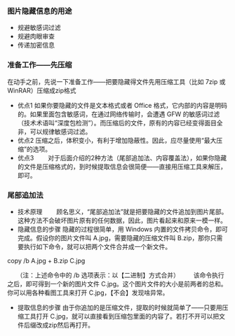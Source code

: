 ### 图片隐藏信息的用途
* 规避敏感词过滤
* 规避肉眼审查
* 传递加密信息
### 准备工作——先压缩
在动手之前，先说一下准备工作——把要隐藏得文件先用压缩工具（比如 7zip 或 WinRAR）压缩成zip格式

* 优点1
 如果你要隐藏的文件是文本格式或者 Office 格式，它内部的内容是明码的。如果里面包含敏感词，在通过网络传输时，会遭遇 GFW 的敏感词过滤（技术术语叫“深度包检测”）。而压缩后的文件，原有的内容已经变得面目全非，可以规律敏感词过滤。
* 优点2
 压缩之后，体积变小，有利于增加隐蔽性。因此，应尽量使用“最大压缩”的选项。
* 优点3
　　对于后面介绍的2种方法（尾部追加法、内容覆盖法），如果你隐藏的文件是压缩格式的，到时候提取信息会很简便——直接用压缩工具来解压，即可。
### 尾部追加法
* 技术原理
　　顾名思义，“尾部追加法”就是把要隐藏的文件追加到图片尾部。这种方法不会破坏图片原有的任何数据，因此，图片看起来和原来一模一样。
* 隐藏信息的步骤
隐藏的过程很简单，用 Windows 内置的文件拷贝命令，即可完成。假设你的图片文件叫 A.jpg，需要隐藏的压缩文件叫 B.zip，那你只需要执行如下命令，就可以把两个文件合并成一个新文件。

copy /b A.jpg + B.zip C.jpg

　　（注：上述命令中的 /b 选项表示：以【二进制】方式合并）
　　该命令执行之后，即可得到一个新的图片文件 C.jpg。这个图片文件的大小是前两者的总和。你可以用各种看图工具来打开 C.jpg，【不会】发现啥异常。


* 提取信息的步骤
由于你追加的是压缩文件，提取的时候就简单了——只要用压缩工具打开 C.jpg，就可以直接看到压缩包里面的内容了。若打不开可以把文件后缀改成zip然后再打开。






